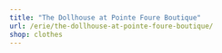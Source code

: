 ```yaml
---
title: "The Dollhouse at Pointe Foure Boutique"
url: /erie/the-dollhouse-at-pointe-foure-boutique/
shop: clothes
---
```

